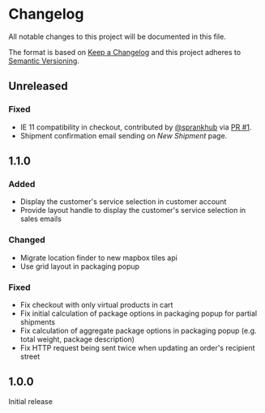 # Changelog
All notable changes to this project will be documented in this file.

The format is based on [Keep a Changelog](http://keepachangelog.com/en/1.0.0/)
and this project adheres to [Semantic Versioning](http://semver.org/spec/v2.0.0.html).

## Unreleased

### Fixed

- IE 11 compatibility in checkout, contributed by [@sprankhub](https://github.com/sprankhub) via [PR #1](https://github.com/netresearch/dhl-module-ui/pull/1).
- Shipment confirmation email sending on _New Shipment_ page.

## 1.1.0

### Added

- Display the customer's service selection in customer account
- Provide layout handle to display the customer's service selection in sales emails

### Changed

- Migrate location finder to new mapbox tiles api
- Use grid layout in packaging popup

### Fixed

- Fix checkout with only virtual products in cart
- Fix initial calculation of package options in packaging popup for partial shipments
- Fix calculation of aggregate package options in packaging popup (e.g. total weight, package description)
- Fix HTTP request being sent twice when updating an order's recipient street

## 1.0.0

Initial release
